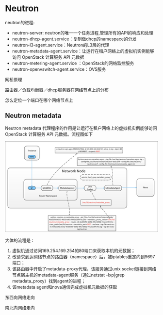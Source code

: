 # Neutron

neutron的进程:

* neutron-server: neutron的唯一一个任务进程,管理所有的API的响应和处理
* neutron-dhcp-agent.service：复制做dhcp的namespace的分发
* neutron-l3-agent.service：Neutron的L3层的代理
* neutron-metadata-agent.service：让运行在租户网络上的虚拟机实例能够访问 OpenStack 计算服务 API 元数据
* neutron-metering-agent.service ：OpenStack的网络监控服务  
* neutron-openvswitch-agent.service：OVS服务

网桥原理

路由器／负载均衡器／dhcp服务器在网络节点上的分布

怎么定位一个端口在哪个网络节点上



## Neutron metadata

Neutron metadata 代理程序的作用是让运行在租户网络上的虚拟机实例能够访问 OpenStack 计算服务 API 元数据。流程图如下

![](/assets/neutron-metadata.png)

大体的流程是：

1. 虚拟机通过访问169.254.169.254的80端口来获取本机的元数据；
2. 改请求到达网络节点的路由器（namespace）后，被iptables重定向到9697端口；
3. 该路由器中开启了metadata-proxy代理，该服务通过unix socket链接到网络节点宿主机的metadata-agent服务（通过netstat -lxp\|grep metadata\_proxy）找到agent的进程；
4. 该metadata agent和nova通信完成虚拟机元数据的获取

东西向网络走向

南北向网络走向


